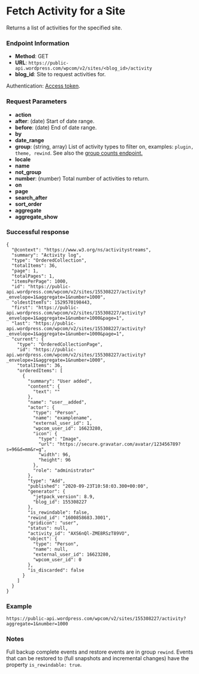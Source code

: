 # Fetch Activity for a Site

Returns a list of activities for the specified site. 

### Endpoint Information

- __Method__: GET
- __URL__: `https://public-api.wordpress.com/wpcom/v2/sites/<blog_id>/activity`
- __blog_id__: Site to request activities for.

Authentication: [Access token](/jetpack/jetpack-start-endpoints/authentication.md).

### Request Parameters

- __action__
- __after__: (date) Start of date range.
- __before__: (date) End of date range.
- __by__
- __date_range__
- __group__: (string, array) List of activity types to filter on, examples: `plugin, theme, rewind`. See also the [group counts endpoint.](/jetpack/jetpack-activity-endpoints/activity-count.md)
- __locale__
- __name__
- __not_group__
- __number__: (number) Total number of activities to return.
- __on__
- __page__
- __search_after__
- __sort_order__
- __aggregate__
- __aggregate_show__


### Successful response

```
{
  "@context": "https://www.w3.org/ns/activitystreams",
  "summary": "Activity log",
  "type": "OrderedCollection",
  "totalItems": 36,
  "page": 1,
  "totalPages": 1,
  "itemsPerPage": 1000,
  "id": "https://public-api.wordpress.com/wpcom/v2/sites/155308227/activity?_envelope=1&aggregate=1&number=1000",
  "oldestItemTs": 1529570198443,
  "first": "https://public-api.wordpress.com/wpcom/v2/sites/155308227/activity?_envelope=1&aggregate=1&number=1000&page=1",
  "last": "https://public-api.wordpress.com/wpcom/v2/sites/155308227/activity?_envelope=1&aggregate=1&number=1000&page=1",
  "current": {
    "type": "OrderedCollectionPage",
    "id": "https://public-api.wordpress.com/wpcom/v2/sites/155308227/activity?_envelope=1&aggregate=1&number=1000",
    "totalItems": 36,
    "orderedItems": [
      {
        "summary": "User added",
        "content": {
          "text": ""
        },
        "name": "user__added",
        "actor": {
          "type": "Person",
          "name": "examplename",
          "external_user_id": 1,
          "wpcom_user_id": 16623280,
          "icon": {
            "type": "Image",
            "url": "https://secure.gravatar.com/avatar/123456789?s=96&d=mm&r=g",
            "width": 96,
            "height": 96
          },
          "role": "administrator"
        },
        "type": "Add",
        "published": "2020-09-23T10:58:03.300+00:00",
        "generator": {
          "jetpack_version": 8.9,
          "blog_id": 155308227
        },
        "is_rewindable": false,
        "rewind_id": "1600858683.3001",
        "gridicon": "user",
        "status": null,
        "activity_id": "AXS6nQl-ZME8RSzT89VO",
        "object": {
          "type": "Person",
          "name": null,
          "external_user_id": 16623280,
          "wpcom_user_id": 0
        },
        "is_discarded": false
      }
    ]
  }
}
```

### Example

`https://public-api.wordpress.com/wpcom/v2/sites/155308227/activity?aggregate=1&number=1000`

### Notes

Full backup complete events and restore events are in group `rewind`. Events that can be restored to (full snapshots and incremental changes) have the property `is_rewindable: true`.

